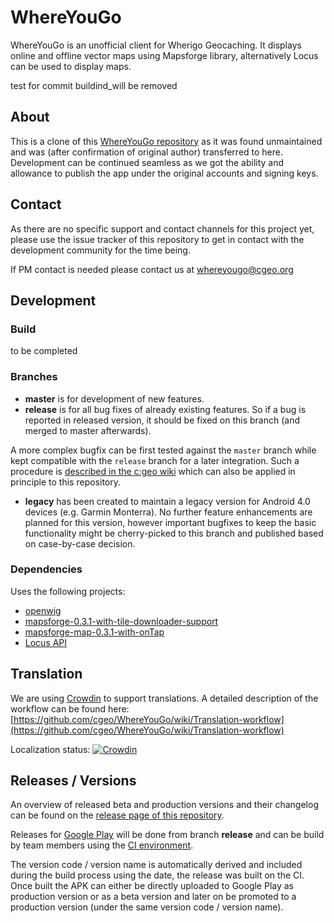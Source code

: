 WhereYouGo
==========

WhereYouGo is an unofficial client for Wherigo Geocaching. It displays online and offline vector maps using Mapsforge library, alternatively Locus can be used to display maps.

test for commit buildind_will be removed

## About

This is a clone of this [WhereYouGo repository](https://github.com/biylda/WhereYouGo/) as it was found unmaintained and was (after confirmation of original author) transferred to here.
Development can be continued seamless as we got the ability and allowance to publish the app under the original accounts and signing keys.

## Contact
As there are no specific support and contact channels for this project yet, please use the issue tracker of this repository to get in contact with the development community for the time being.

If PM contact is needed please contact us at whereyougo@cgeo.org 

## Development

### Build
to be completed

### Branches
- **master** is for development of new features.
- **release** is for all bug fixes of already existing features. So if a bug is reported in released version, it should be fixed on this branch (and merged to master afterwards).

A more complex bugfix can be first tested against the `master` branch while kept compatible with the `release` branch for a later integration.
Such a procedure is [described in the c:geo wiki](https://github.com/cgeo/cgeo/wiki/How-to-get-a-bug-fix-into-the-release) which can also be applied in principle to this repository.

- **legacy** has been created to maintain a legacy version for Android 4.0 devices (e.g. Garmin Monterra). No further feature enhancements are planned for this version, however important bugfixes to keep the basic functionality might be cherry-picked to this branch and published based on case-by-case decision.

### Dependencies
Uses the following projects:

* [openwig](https://github.com/cgeo/openwig)
* [mapsforge-0.3.1-with-tile-downloader-support](https://github.com/raku/mapsforge-0.3.1-with-tile-downloader-support)
* [mapsforge-map-0.3.1-with-onTap](https://github.com/jeancaffou/mapsforge-map-0.3.1-with-onTap)
* [Locus API](http://docs.locusmap.eu/doku.php?id=manual:advanced:locus_api)

## Translation

We are using [Crowdin](https://crowdin.com/project/whereyougo) to support translations.
A detailed description of the workflow can be found here: [https://github.com/cgeo/WhereYouGo/wiki/Translation-workflow](https://github.com/cgeo/WhereYouGo/wiki/Translation-workflow)

Localization status: [![Crowdin](https://badges.crowdin.net/whereyougo/localized.svg)](https://crowdin.com/project/whereyougo)

## Releases / Versions

An overview of released beta and production versions and their changelog can be found on the [release page of this repository](https://github.com/cgeo/WhereYouGo/releases).

Releases for [Google Play](https://play.google.com/store/apps/details?id=menion.android.whereyougo) will be done from branch **release** and can be build by team members using the [CI environment](https://ci.cgeo.org). 

The version code / version name is automatically derived and included during the build process using the date, the release was built on the CI.
Once built the APK can either be directly uploaded to Google Play as production version or as a beta version and later on be promoted to a production version (under the same version code / version name).
